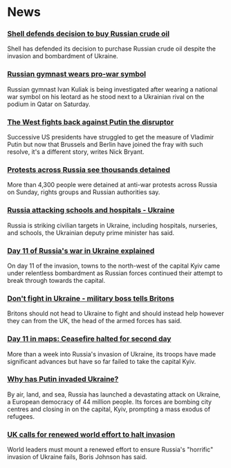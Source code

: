 # News
### [Shell defends decision to buy Russian crude oil](https://www.bbc.com/news/business-60638255)
Shell has defended its decision to purchase Russian crude oil despite the invasion and bombardment of Ukraine.
### [Russian gymnast wears pro-war symbol](https://www.bbc.com/sport/gymnastics/60641891)
Russian gymnast Ivan Kuliak is being investigated after wearing a national war symbol on his leotard as he stood next to a Ukrainian rival on the podium in Qatar on Saturday.
### [The West fights back against Putin the disruptor](https://www.bbc.com/news/world-us-canada-60597186)
Successive US presidents have struggled to get the measure of Vladimir Putin but now that Brussels and Berlin have joined the fray with such resolve, it's a different story, writes Nick Bryant.
### [Protests across Russia see thousands detained](https://www.bbc.com/news/world-europe-60640204)
More than 4,300 people were detained at anti-war protests across Russia on Sunday, rights groups and Russian authorities say.
### [Russia attacking schools and hospitals - Ukraine](https://www.bbc.com/news/world-europe-60638042)
Russia is striking civilian targets in Ukraine, including hospitals, nurseries, and schools, the Ukrainian deputy prime minister has said.
### [Day 11 of Russia's war in Ukraine explained](https://www.bbc.com/news/world-europe-60640063)
On day 11 of the invasion, towns to the north-west of the capital  Kyiv came under relentless bombardment as Russian forces continued their attempt to break through towards the capital. 
### [Don't fight in Ukraine - military boss tells Britons](https://www.bbc.com/news/uk-60637185)
Britons should not head to Ukraine to fight and should instead help however they can from the UK, the head of the armed forces has said.
### [Day 11 in maps: Ceasefire halted for second day](https://www.bbc.com/news/world-europe-60506682)
More than a week into Russia's invasion of Ukraine, its troops have made significant advances but have so far failed to take the capital Kyiv. 
### [Why has Putin invaded Ukraine?](https://www.bbc.com/news/world-europe-56720589)
By air, land, and sea, Russia has launched a devastating attack on Ukraine, a European democracy of 44 million people. Its forces are bombing city centres and closing in on the capital, Kyiv, prompting a mass exodus of refugees.
### [UK calls for renewed world effort to halt invasion](https://www.bbc.com/news/uk-60634017)
World leaders must mount a renewed effort to ensure Russia's "horrific" invasion of Ukraine fails, Boris Johnson has said.
